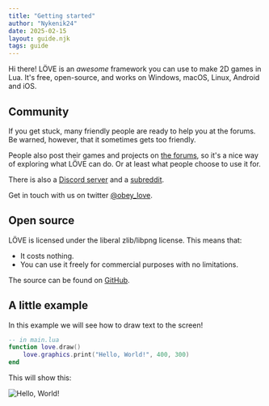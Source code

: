 ```yaml
---
title: "Getting started"
author: "Nykenik24"
date: 2025-02-15
layout: guide.njk
tags: guide
---
```


Hi there! LÖVE is an *awesome* framework you can use to make 2D games in Lua. It's free, open-source, and works on Windows, macOS, Linux, Android and iOS.

## Community
If you get stuck, many friendly people are ready to help you at the forums. Be warned, however, that it sometimes gets too friendly.

People also post their games and projects on [the forums](https://love2d.org/forums/), so it's a nice way of exploring what LÖVE can do. Or at least what people choose to use it for.

There is also a [Discord server](https://discord.gg/rhUets9) and a [subreddit](https://www.reddit.com/r/love2d).

Get in touch with us on twitter [@obey_love](https://twitter.com/obey_love).

## Open source
LÖVE is licensed under the liberal zlib/libpng license. This means that:

- It costs nothing.
- You can use it freely for commercial purposes with no limitations.

The source can be found on [GitHub](https://github.com/love2d/love).

## A little example

In this example we will see how to draw text to the screen!
```lua
-- in main.lua
function love.draw()
    love.graphics.print("Hello, World!", 400, 300)
end
```
This will show this:

![Hello, World!](https://external-content.duckduckgo.com/iu/?u=https%3A%2F%2Fwangoon.github.io%2Fstatic%2F5cc320a5cabfb4ab334f3cbc9fdcc797%2Fad00e%2Flove2d-hello.png&f=1&nofb=1&ipt=40ee5cdd995f77a64d1162773193ac85b12fed8f568f602d8c95d78d79f68b8d&ipo=images)